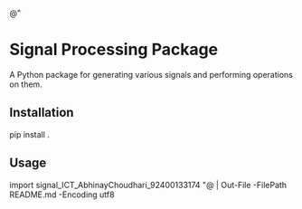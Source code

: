 @"
# Signal Processing Package

A Python package for generating various signals and performing operations on them.

## Installation

pip install .

## Usage

import signal_ICT_AbhinayChoudhari_92400133174
"@ | Out-File -FilePath README.md -Encoding utf8